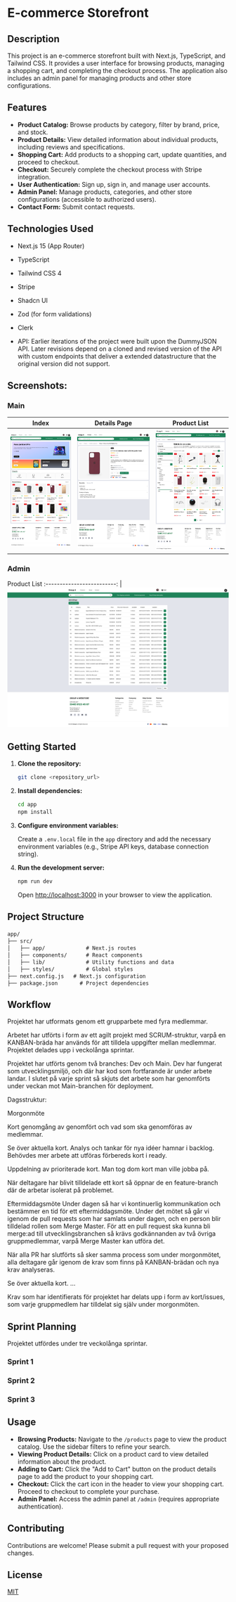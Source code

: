 # E-commerce Storefront

## Description

This project is an e-commerce storefront built with Next.js, TypeScript, and Tailwind CSS. It provides a user interface for browsing products, managing a shopping cart, and completing the checkout process. The application also includes an admin panel for managing products and other store configurations.

## Features

- **Product Catalog:** Browse products by category, filter by brand, price, and stock.
- **Product Details:** View detailed information about individual products, including reviews and specifications.
- **Shopping Cart:** Add products to a shopping cart, update quantities, and proceed to checkout.
- **Checkout:** Securely complete the checkout process with Stripe integration.
- **User Authentication:** Sign up, sign in, and manage user accounts.
- **Admin Panel:** Manage products, categories, and other store configurations (accessible to authorized users).
- **Contact Form:** Submit contact requests.

## Technologies Used

- Next.js 15 (App Router)
- TypeScript
- Tailwind CSS 4
- Stripe
- Shadcn UI
- Zod (for form validations)
- Clerk

- API: Earlier iterations of the project were built upon the DummyJSON API. Later revisions depend on a cloned and revised version of the API with custom endpoints that deliver a extended datastructure that the original version did not support.

## Screenshots:

### Main

|                Index                 |              Details Page              |                 Product List                  |
| :----------------------------------: | :------------------------------------: | :-------------------------------------------: |
| ![Index page](readme/main/index.png) | ![Details Page](readme/main/image.png) | ![Product List](readme/main/product-list.png) |

### Admin

Product List
:-------------------------:
| ![Admin - Product List](readme/admin/list.png)

## Getting Started

1.  **Clone the repository:**

    ```bash
    git clone <repository_url>
    ```

2.  **Install dependencies:**

    ```bash
    cd app
    npm install
    ```

3.  **Configure environment variables:**

    Create a `.env.local` file in the `app` directory and add the necessary environment variables (e.g., Stripe API keys, database connection string).

4.  **Run the development server:**

    ```bash
    npm run dev
    ```

    Open [http://localhost:3000](http://localhost:3000) in your browser to view the application.

## Project Structure

```
app/
├── src/
│   ├── app/             # Next.js routes
│   ├── components/      # React components
│   ├── lib/             # Utility functions and data
│   ├── styles/          # Global styles
├── next.config.js   # Next.js configuration
├── package.json       # Project dependencies
```

## Workflow

Projektet har utformats genom ett grupparbete med fyra medlemmar.

Arbetet har utförts i form av ett agilt projekt med SCRUM-struktur, varpå en KANBAN-bräda har används för att tilldela uppgifter mellan medlemmar. Projektet delades upp i veckolånga sprintar.

Projektet har utförts genom två branches: Dev och Main. Dev har fungerat som utvecklingsmiljö, och där har kod som fortfarande är under arbete landar. I slutet på varje sprint så skjuts det arbete som har genomförts under veckan mot Main-branchen för deployment.

Dagsstruktur:

Morgonmöte

Kort genomgång av genomfört och vad som ska genomföras av medlemmar.

Se över aktuella kort.
Analys och tankar för nya idéer hamnar i backlog.
Behövdes mer arbete att utföras förbereds kort i ready.

Uppdelning av prioriterade kort. Man tog dom kort man ville jobba på.

När deltagare har blivit tilldelade ett kort så öppnar de en feature-branch där de arbetar isolerat på problemet.

Eftermiddagsmöte
Under dagen så har vi kontinuerlig kommunikation och bestämmer en tid för ett eftermiddagsmöte.
Under det mötet så går vi igenom de pull requests som har samlats under dagen, och en person blir tilldelad rollen som Merge Master. För att en pull request ska kunna bli merge:ad till utvecklingsbranchen så krävs godkännanden av två övriga gruppmedlemmar, varpå Merge Master kan utföra det.

När alla PR har slutförts så sker samma process som under morgonmötet, alla deltagare går igenom de krav som finns på KANBAN-brädan och nya krav analyseras.

Se över aktuella kort.
…

Krav som har identifierats för projektet har delats upp i form av kort/issues, som varje gruppmedlem har tilldelat sig själv under morgonmöten.

## Sprint Planning

Projektet utfördes under tre veckolånga sprintar.

### Sprint 1

### Sprint 2

### Sprint 3

## Usage

- **Browsing Products:** Navigate to the `/products` page to view the product catalog. Use the sidebar filters to refine your search.
- **Viewing Product Details:** Click on a product card to view detailed information about the product.
- **Adding to Cart:** Click the "Add to Cart" button on the product details page to add the product to your shopping cart.
- **Checkout:** Click the cart icon in the header to view your shopping cart. Proceed to checkout to complete your purchase.
- **Admin Panel:** Access the admin panel at `/admin` (requires appropriate authentication).

## Contributing

Contributions are welcome! Please submit a pull request with your proposed changes.

## License

[MIT](LICENSE)
